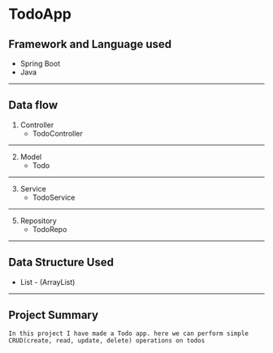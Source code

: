 # TodoApp

## Framework and Language used
* Spring Boot
* Java
---

## Data flow
1. Controller
    * TodoController
---

2. Model
    * Todo
---

3. Service
    * TodoService
---

5. Repository
    * TodoRepo
---

## Data Structure Used
* List - (ArrayList)
---

## Project Summary
```In this project I have made a Todo app. here we can perform simple CRUD(create, read, update, delete) operations on todos```



